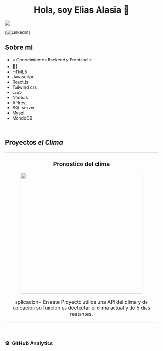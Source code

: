 <div align="center">
<h1 align="center">Hola, soy Elias Alasia 👋</h1>
</div>
<img src="https://i.imgur.com/CXzGs5q.png">

[![Linkedin](www.linkedin.com/in/eliasalasia)]

## Sobre mi

- ⭐ Conocimientos Backend y Frontend ⭐ 
- 🧑‍🏫 
- HTML5
- Javascript
- React.js
- Tailwind css
- css3
- NodeJs
- APIrest
- SQL server
- Mysql
- MondoDB 
<br>

## Proyectos *el Clima*
<table>
<tr>
<td width="50%">
<h3 align="center">Pronostico del clima</h3>
<div align="center">
<a href="https://github.com/eliasalasia/Project-Final-N3EA.git" target="_blank"><img src="https://i.imgur.com/sVCdJBV.png" width="400"></a>

<p> aplicacion- En este Proyecto utilice una API del clima y de ubicacion su funcion es dectectar el clima actual y de 5 dias restantes.</p>
</div>
                                                                                      
                                                                                      
</td>  
</table>                                                                                 
</div>
<br>

### ⚙️ &nbsp;GitHub Analytics

<p align="center">


</a>
</p>

